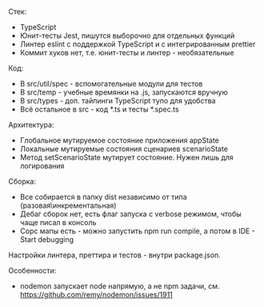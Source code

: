 Стек:
- TypeScript
- Юнит-тесты Jest, пишутся выборочно для отдельных функций
- Линтер eslint с поддержкой TypeScript и с интегрированным prettier
- Коммит хуков нет, т.е. юнит-тесты и линтер - необязательные

Код:
- В src/util/spec - вспомогательные модули для тестов
- В src/temp - учебные времянки на .js, запускаются вручную
- В src/types - доп. тайпинги TypeScript тупо для удобства
- Всё остальное в src - код *.ts и тесты *.spec.ts

Архитектура:
- Глобальное мутируемое состояние приложения appState
- Локальные мутируемые состояния сценариев scenarioState
- Метод setScenarioState мутирует состояние. Нужен лишь для логирования

Сборка:
- Все собирается в папку dist независимо от типа (разовая\инкрементальная)
- Дебаг сборок нет, есть флаг запуска с verbose режимом, чтобы чаще писал в консоль
- Сорс мапы есть - можно запустить npm run compile, а потом в IDE - Start debugging 

Настройки линтера, преттира и тестов - внутри package.json.

Особенности:
- nodemon запускает node напрямую, а не npm задачи, см.  https://github.com/remy/nodemon/issues/1911
